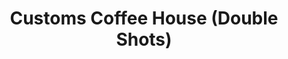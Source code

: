 ---
title: "Customs Coffee House (Double Shots)"
url: /philadelphia/customs-coffee-house-double-shots/
shop: Bäckerei
---